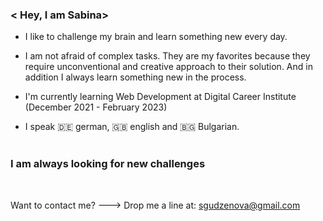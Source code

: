 ### < Hey, I am Sabina>

- I like to challenge my brain and learn something new every day.

- I am not afraid of complex tasks. They are my favorites because they require unconventional and creative approach to their solution. And in addition I always learn something new in the process.

-  I'm currently learning Web Development at Digital Career Institute (December 2021 - February 2023)

- I speak 🇩🇪️ german, 🇬🇧️ english and 🇧🇬 Bulgarian.
<br><br>

### I am always looking for new challenges
<br>

Want to contact me? ---> Drop me a line at: <sgudzenova@gmail.com>